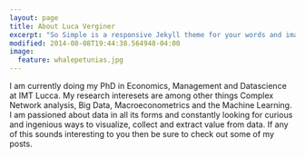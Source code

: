```yaml
---
layout: page
title: About Luca Verginer
excerpt: "So Simple is a responsive Jekyll theme for your words and images."
modified: 2014-08-08T19:44:38.564948-04:00
image:
  feature: whalepetunias.jpg
---
```


I am currently doing my PhD in Economics, Management and Datascience at IMT Lucca. My research interesets are among other things Complex Network analysis, Big Data, Macroeconometrics and the Machine Learning. I am passioned about data in all its forms and constantly looking for curious and ingenious ways to visualize, collect and extract value from data. If any of this sounds interesting to you then be sure to check out some of my posts.
